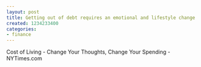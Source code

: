 ```yaml
---
layout: post
title: Getting out of debt requires an emotional and lifestyle change
created: 1234233400
categories:
- finance
---
```

 Cost of Living - Change Your Thoughts, Change Your Spending - NYTimes.com    
